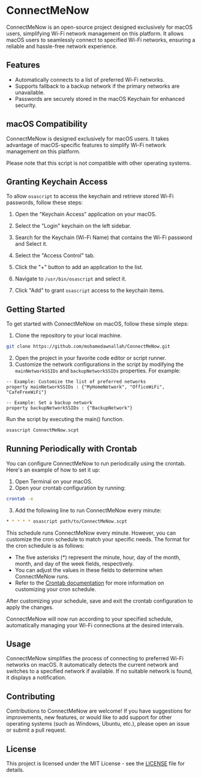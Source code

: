 # ConnectMeNow

ConnectMeNow is an open-source project designed exclusively for macOS users, simplifying Wi-Fi network management on this platform. It allows macOS users to seamlessly connect to specified Wi-Fi networks, ensuring a reliable and hassle-free network experience.

## Features

- Automatically connects to a list of preferred Wi-Fi networks.
- Supports fallback to a backup network if the primary networks are unavailable.
- Passwords are securely stored in the macOS Keychain for enhanced security.

## macOS Compatibility

ConnectMeNow is designed exclusively for macOS users. It takes advantage of macOS-specific features to simplify Wi-Fi network management on this platform.

Please note that this script is not compatible with other operating systems.


## Granting Keychain Access

To allow `osascript` to access the keychain and retrieve stored Wi-Fi passwords, follow these steps:

1. Open the "Keychain Access" application on your macOS.

2. Select the "Login" keychain on the left sidebar.

3. Search for the Keychain (Wi-Fi Name) that contains the Wi-Fi password and Select it.

3. Select the "Access Control" tab.

4. Click the "+" button to add an application to the list.

5. Navigate to `/usr/bin/osascript` and select it.

6. Click "Add" to grant `osascript` access to the keychain items.

## Getting Started

To get started with ConnectMeNow on macOS, follow these simple steps:

1. Clone the repository to your local machine.
```bash
git clone https://github.com/mohamedawnallah/ConnectMeNow.git
```
2. Open the project in your favorite code editor or script runner.
3. Customize the network configurations in the script by modifying the `mainNetworkSSIDs` and `backupNetworkSSIDs` properties. For example:
```applescript
-- Example: Customize the list of preferred networks
property mainNetworkSSIDs : {"MyHomeNetwork", "OfficeWiFi", "CafeFreeWiFi"}

-- Example: Set a backup network
property backupNetworkSSIDs : {"BackupNetwork"}
```
Run the script by executing the main() function.
```bash
osascript ConnectMeNow.scpt
```

## Running Periodically with Crontab
You can configure ConnectMeNow to run periodically using the crontab. Here's an example of how to set it up:
1. Open Terminal on your macOS.
2. Open your crontab configuration by running:
```bash
crontab -e
```
3. Add the following line to run ConnectMeNow every minute:
```bash
* * * * * osascript path/to/ConnectMeNow.scpt
```

This schedule runs ConnectMeNow every minute. However, you can customize the cron schedule to match your specific needs. The format for the cron schedule is as follows:

- The five asterisks (*) represent the minute, hour, day of the month, month, and day of the week fields, respectively.
- You can adjust the values in these fields to determine when ConnectMeNow runs.
- Refer to the [Crontab documentation](https://manpages.debian.org/stretch/cron/crontab.5.en.html) for more information on customizing your cron schedule.

After customizing your schedule, save and exit the crontab configuration to apply the changes.

ConnectMeNow will now run according to your specified schedule, automatically managing your Wi-Fi connections at the desired intervals.

## Usage
ConnectMeNow simplifies the process of connecting to preferred Wi-Fi networks on macOS. It automatically detects the current network and switches to a specified network if available. If no suitable network is found, it displays a notification.


## Contributing
Contributions to ConnectMeNow are welcome! If you have suggestions for improvements, new features, or would like to add support for other operating systems (such as Windows, Ubuntu, etc.), please open an issue or submit a pull request. 

## License
This project is licensed under the MIT License - see the [LICENSE](LICENSE) file for details.
